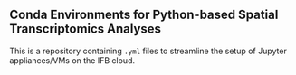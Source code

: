 ## Conda Environments for Python-based Spatial Transcriptomics Analyses

This is a repository containing `.yml` files to streamline the setup of Jupyter appliances/VMs on the IFB cloud.
